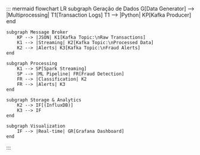 ::: mermaid
flowchart LR
    subgraph Geração de Dados
        G[Data Generator] --> |Multiprocessing| T1[Transaction Logs]
        T1 --> |Python| KP[Kafka Producer]
    end

    subgraph Message Broker
        KP --> |JSON| K1[Kafka Topic:\nRaw Transactions]
        K1 --> |Streaming| K2[Kafka Topic:\nProcessed Data]
        K2 --> |Alerts| K3[Kafka Topic:\nFraud Alerts]
    end

    subgraph Processing
        K1 --> SP[Spark Streaming]
        SP --> |ML Pipeline| FR[Fraud Detection]
        FR --> |Classification| K2
        FR --> |Alerts| K3
    end

    subgraph Storage & Analytics
        K2 --> IF[(InfluxDB)]
        K3 --> IF
    end

    subgraph Visualization
        IF --> |Real-time| GR[Grafana Dashboard]
    end
:::